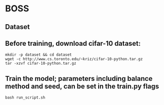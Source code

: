 
# BOSS

## Dataset
## Before training, download cifar-10 dataset: 

    mkdir -p dataset && cd dataset
    wget -c http://www.cs.toronto.edu/~kriz/cifar-10-python.tar.gz
    tar -xzvf cifar-10-python.tar.gz

## Train the model; parameters including balance method and seed, can be set in the train.py flags
    bash run_script.sh 
